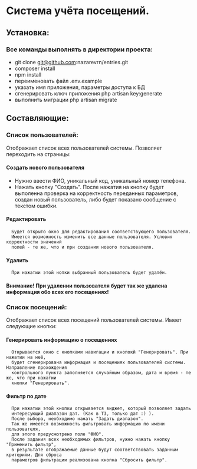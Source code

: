 # Система учёта посещений.

## Установка:
### Все команды выполнять в директории проекта:
- git clone git@github.com:nazarevrn/entries.git
- composer install
- npm install
- переименовать файл .env.example
- указать имя приложения, параметры доступа к БД
- сгенерировать ключ приложения php artisan key:generate 
- выполнить миграции php artisan migrate

## Составляющие:

### Список пользователей:
  Отображает список всех пользователей системы.
  Позволяет переходить на страницы:
  #### Создать нового пользователя
  - Нужно ввести ФИО, уникальный код, уникальный номер телефона.
  - Нажать кнопку "Создать". После нажатия на кнопку будет выполенна проверка на 
      корректность переданных параметров, создан новый пользователь, либо будет 
      показано сообщение с текстом ошибки.
  #### Редактировать
      Будет открыто окно для редактирования соответствующего пользователя.
      Имеется возможность изменить все данные пользователя. Условия корректности значений 
      полей - те же, что и при создании нового пользователя.
  #### Удалить
      При нажатии этой нопки выбранный пользователь будет удалён.
  #### Внимание! При удалении пользователя будет так же удалена информация обо всех его посещениях! 

### Список посещений:
  Отображает список всех посещений пользователей системы. Имеет следующие кнопки:
  #### Генерировать информацию о посещениях
      Открывается окно с кнопками навигации и кнопокй "Генерировать". При нажатии на неё, 
      будет сгенерирована информация и посещениях пользователей системы. Направление прохождения 
      контрольного пункта заполняется случайным образом, дата и время - те же, что при нажатии 
      кнопки "Генерировать".
  #### Фильтр по дате
      При нажатии этой кнопки открывается виджет, который позволяет задать 
      интересующий диапазон дат. (Как в ТЗ, только дат :) ).
      После выбора, необходимо нажать "Задать диапазон".
      Так же имеется возможность фильтровать информацию по имени пользователя, 
      для этого предусмотрено поле "ФИО".
      После задания всех необходимых фильтров, нужно нажать кнопку "Применить фильтр", 
      в результате отображаемые данные будут соответствовать заданным критериям. Для сброса 
      параметров фильтрации реализована кнопка "Сбросить фильтр".
